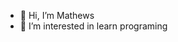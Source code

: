 - 👋 Hi, I’m Mathews
- 👀 I’m interested in learn programing

<!---
Kelwardz/Kelwardz is a ✨ special ✨ repository because its `README.md` (this file) appears on your GitHub profile.
You can click the Preview link to take a look at your changes.
--->
